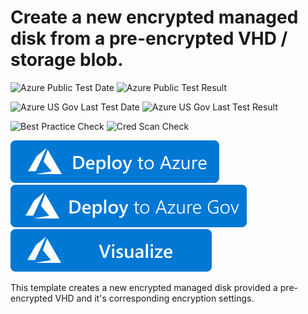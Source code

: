 # Create a new encrypted managed disk from a pre-encrypted VHD / storage blob.

![Azure Public Test Date](https://azurequickstartsservice.blob.core.windows.net/badges/201-create-encrypted-managed-disk/PublicLastTestDate.svg)
![Azure Public Test Result](https://azurequickstartsservice.blob.core.windows.net/badges/201-create-encrypted-managed-disk/PublicDeployment.svg)

![Azure US Gov Last Test Date](https://azurequickstartsservice.blob.core.windows.net/badges/201-create-encrypted-managed-disk/FairfaxLastTestDate.svg)
![Azure US Gov Last Test Result](https://azurequickstartsservice.blob.core.windows.net/badges/201-create-encrypted-managed-disk/FairfaxDeployment.svg)

![Best Practice Check](https://azurequickstartsservice.blob.core.windows.net/badges/201-create-encrypted-managed-disk/BestPracticeResult.svg)
![Cred Scan Check](https://azurequickstartsservice.blob.core.windows.net/badges/201-create-encrypted-managed-disk/CredScanResult.svg)

[![Deploy To Azure](https://raw.githubusercontent.com/Azure/azure-quickstart-templates/master/1-CONTRIBUTION-GUIDE/images/deploytoazure.svg?sanitize=true)](https://portal.azure.com/#create/Microsoft.Template/uri/https%3A%2F%2Fraw.githubusercontent.com%2FAzure%2Fazure-quickstart-templates%2Fmaster%2F201-create-encrypted-managed-disk%2Fazuredeploy.json)
[![Deploy To Azure US Gov](https://raw.githubusercontent.com/Azure/azure-quickstart-templates/master/1-CONTRIBUTION-GUIDE/images/deploytoazuregov.svg?sanitize=true)](https://portal.azure.us/#create/Microsoft.Template/uri/https%3A%2F%2Fraw.githubusercontent.com%2FAzure%2Fazure-quickstart-templates%2Fmaster%2F201-create-encrypted-managed-disk%2Fazuredeploy.json)
[![Visualize](https://raw.githubusercontent.com/Azure/azure-quickstart-templates/master/1-CONTRIBUTION-GUIDE/images/visualizebutton.svg?sanitize=true)](http://armviz.io/#/?load=https%3A%2F%2Fraw.githubusercontent.com%2FAzure%2Fazure-quickstart-templates%2Fmaster%2F201-create-encrypted-managed-disk%2Fazuredeploy.json)

This template creates a new encrypted managed disk provided a pre-encrypted VHD
and it's corresponding encryption settings.
